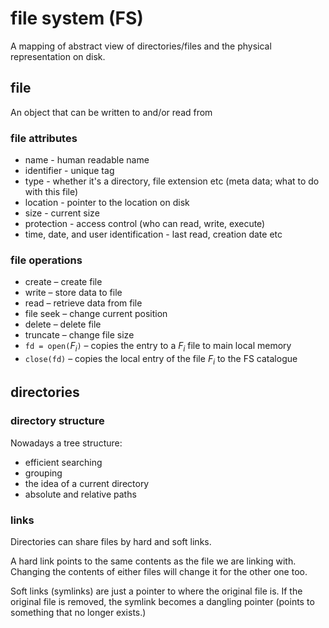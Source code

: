 # file system (FS)

A mapping of abstract view of directories/files and the physical representation on disk.

## file

An object that can be written to and/or read from

### file attributes

- name - human readable name
- identifier - unique tag
- type - whether it's a directory, file extension etc (meta data; what to do with this file)
- location - pointer to the location on disk
- size - current size
- protection - access control (who can read, write, execute)
- time, date, and user identification - last read, creation date etc

### file operations

- create – create file
- write – store data to file
- read – retrieve data from file
- file seek – change current position
- delete – delete file
- truncate – change file size
- `fd = open(`$F_i$`)` – copies the entry to a $F_i$ file to main local memory
- `close(fd)` – copies the local entry of the file $F_i$ to the FS catalogue

## directories

### directory structure

Nowadays a tree structure:

- efficient searching
- grouping
- the idea of a current directory
- absolute and relative paths

### links

Directories can share files by hard and soft links.

A hard link points to the same contents as the file we are linking with. Changing the contents of either files will change it for the other one too.

Soft links (symlinks) are just a pointer to where the original file is. If the original file is removed, the symlink becomes a dangling pointer (points to something that no longer exists.)

